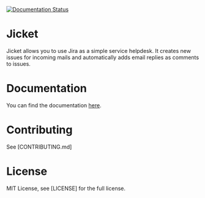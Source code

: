 [![Documentation Status](https://readthedocs.org/projects/jicket/badge/?version=stable)](https://jicket.readthedocs.io/en/latest/?badge=stable)

# Jicket

Jicket allows you to use Jira as a simple service helpdesk.
It creates new issues for incoming mails and automatically adds email replies as comments to issues.

# Documentation
You can find the documentation [here](https://jicket.readthedocs.io/en/latest/).

# Contributing
See [CONTRIBUTING.md]

# License
MIT License, see [LICENSE] for the full license.